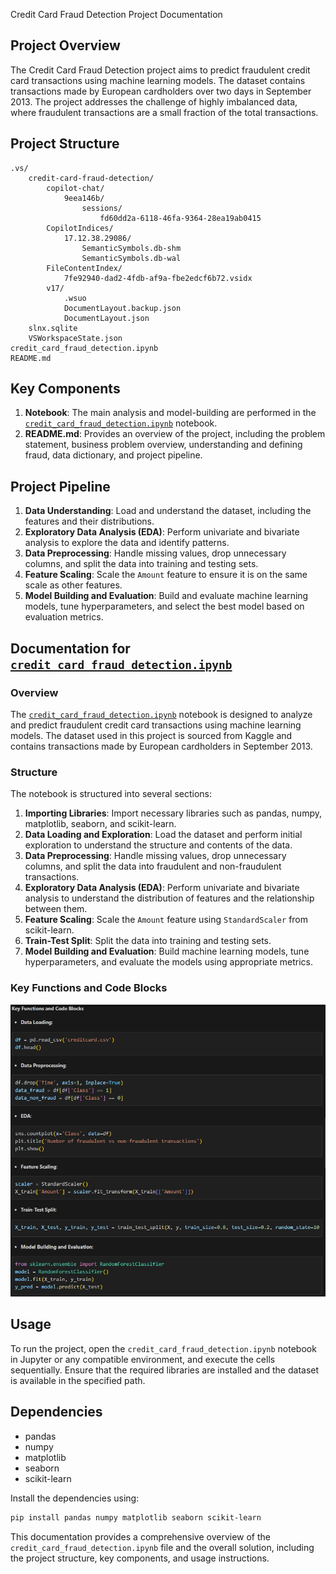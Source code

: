 
Credit Card Fraud Detection Project Documentation
## Project Overview
The Credit Card Fraud Detection project aims to predict fraudulent credit card transactions using machine learning models. The dataset contains transactions made by European cardholders over two days in September 2013. The project addresses the challenge of highly imbalanced data, where fraudulent transactions are a small fraction of the total transactions.

## Project Structure
```
.vs/
    credit-card-fraud-detection/
        copilot-chat/
            9eea146b/
                sessions/
                    fd60dd2a-6118-46fa-9364-28ea19ab0415
        CopilotIndices/
            17.12.38.29086/
                SemanticSymbols.db-shm
                SemanticSymbols.db-wal
        FileContentIndex/
            7fe92940-dad2-4fdb-af9a-fbe2edcf6b72.vsidx
        v17/
            .wsuo
            DocumentLayout.backup.json
            DocumentLayout.json
    slnx.sqlite
    VSWorkspaceState.json
credit_card_fraud_detection.ipynb
README.md
```

## Key Components
1. **Notebook**: The main analysis and model-building are performed in the [`credit_card_fraud_detection.ipynb`](credit_card_fraud_detection.ipynb) notebook.
2. **README.md**: Provides an overview of the project, including the problem statement, business problem overview, understanding and defining fraud, data dictionary, and project pipeline.

## Project Pipeline
1. **Data Understanding**: Load and understand the dataset, including the features and their distributions.
2. **Exploratory Data Analysis (EDA)**: Perform univariate and bivariate analysis to explore the data and identify patterns.
3. **Data Preprocessing**: Handle missing values, drop unnecessary columns, and split the data into training and testing sets.
4. **Feature Scaling**: Scale the `Amount` feature to ensure it is on the same scale as other features.
5. **Model Building and Evaluation**: Build and evaluate machine learning models, tune hyperparameters, and select the best model based on evaluation metrics.

## Documentation for [`credit_card_fraud_detection.ipynb`](credit_card_fraud_detection.ipynb)

### Overview
The [`credit_card_fraud_detection.ipynb`](credit_card_fraud_detection.ipynb) notebook is designed to analyze and predict fraudulent credit card transactions using machine learning models. The dataset used in this project is sourced from Kaggle and contains transactions made by European cardholders in September 2013.

### Structure
The notebook is structured into several sections:
1. **Importing Libraries**: Import necessary libraries such as pandas, numpy, matplotlib, seaborn, and scikit-learn.
2. **Data Loading and Exploration**: Load the dataset and perform initial exploration to understand the structure and contents of the data.
3. **Data Preprocessing**: Handle missing values, drop unnecessary columns, and split the data into fraudulent and non-fraudulent transactions.
4. **Exploratory Data Analysis (EDA)**: Perform univariate and bivariate analysis to understand the distribution of features and the relationship between them.
5. **Feature Scaling**: Scale the `Amount` feature using `StandardScaler` from scikit-learn.
6. **Train-Test Split**: Split the data into training and testing sets.
7. **Model Building and Evaluation**: Build machine learning models, tune hyperparameters, and evaluate the models using appropriate metrics.

### Key Functions and Code Blocks
![alt text](image.png)

## Usage
To run the project, open the `credit_card_fraud_detection.ipynb` notebook in Jupyter or any compatible environment, and execute the cells sequentially. Ensure that the required libraries are installed and the dataset is available in the specified path.

## Dependencies
- pandas
- numpy
- matplotlib
- seaborn
- scikit-learn

Install the dependencies using:
```sh
pip install pandas numpy matplotlib seaborn scikit-learn
```

This documentation provides a comprehensive overview of the `credit_card_fraud_detection.ipynb` file and the overall solution, including the project structure, key components, and usage instructions.